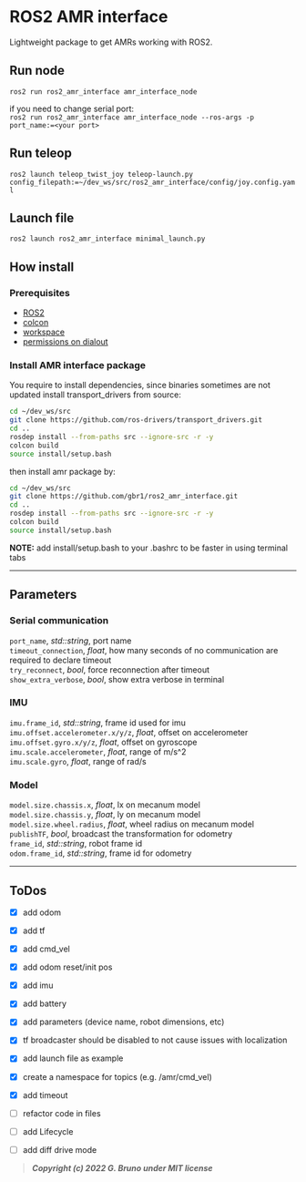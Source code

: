# ROS2 AMR interface

Lightweight package to get AMRs working with ROS2.



## Run node

`ros2 run ros2_amr_interface amr_interface_node`

if you need to change serial port:<br>
`ros2 run ros2_amr_interface amr_interface_node --ros-args -p port_name:=<your port>`


## Run teleop

`ros2 launch teleop_twist_joy teleop-launch.py config_filepath:=~/dev_ws/src/ros2_amr_interface/config/joy.config.yaml`

## Launch file
`ros2 launch ros2_amr_interface minimal_launch.py`

## How install


### Prerequisites

- [ROS2](https://docs.ros.org/en/foxy/Installation/Ubuntu-Install-Debians.html)
- [colcon](https://docs.ros.org/en/foxy/Tutorials/Colcon-Tutorial.html)
- [workspace](https://docs.ros.org/en/foxy/Tutorials/Workspace/Creating-A-Workspace.html)
- [permissions on dialout](https://github.com/gbr1/TIL/blob/main/Linux/22-01-24_How_add_user_to_dialout_group.md)

### Install AMR interface package

You require to install dependencies, since binaries sometimes are not updated install transport_drivers from source:
``` bash
cd ~/dev_ws/src
git clone https://github.com/ros-drivers/transport_drivers.git
cd ..
rosdep install --from-paths src --ignore-src -r -y
colcon build
source install/setup.bash
```

then install amr package by:
``` bash
cd ~/dev_ws/src
git clone https://github.com/gbr1/ros2_amr_interface.git
cd ..
rosdep install --from-paths src --ignore-src -r -y
colcon build
source install/setup.bash
```

**NOTE:** add install/setup.bash to your .bashrc to be faster in using terminal tabs

---

## Parameters

### Serial communication

`port_name`, _std::string_, port name<br>
`timeout_connection`, _float_, how many seconds of no communication are required to declare timeout<br>
`try_reconnect`,  _bool_, force reconnection after timeout<br>
`show_extra_verbose`, _bool_, show extra verbose in terminal<br>

### IMU

`imu.frame_id`, _std::string_, frame id used for imu<br>
`imu.offset.accelerometer.x/y/z`, _float_, offset on accelerometer<br>
`imu.offset.gyro.x/y/z`, _float_, offset on gyroscope<br>
`imu.scale.accelerometer`, _float_, range of m/s^2<br>
`imu.scale.gyro`, _float_, range of rad/s<br>

### Model

`model.size.chassis.x`, _float_, lx on mecanum model<br>
`model.size.chassis.y`, _float_, ly on mecanum model<br>
`model.size.wheel.radius`, _float_, wheel radius on mecanum model<br>
`publishTF`, _bool_, broadcast the transformation for odometry<br>
`frame_id`, _std::string_, robot frame id<br>
`odom.frame_id`, _std::string_, frame id for odometry<br>

---

## ToDos
- [x] add odom
- [x] add tf
- [x] add cmd_vel
- [x] add odom reset/init pos
- [x] add imu
- [x] add battery
- [x] add parameters (device name, robot dimensions, etc)
- [x] tf broadcaster should be disabled to not cause issues with localization 
- [x] add launch file as example
- [x] create a namespace for topics (e.g. /amr/cmd_vel)
- [x] add timeout
- [ ] refactor code in files
- [ ] add Lifecycle
- [ ] add diff drive mode


> ***Copyright (c) 2022 G. Bruno under MIT license***